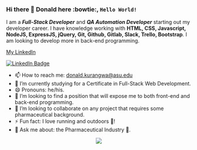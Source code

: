 ### Hi there 👋 Donald here :bowtie:, <code>Hello World!</code> 
I am a __*Full-Stack Developer*__ and __*QA Automation Developer*__ starting out my developer career. I have knowledge working with **HTML, CSS, Javascript, NodeJS, ExpressJS, jQuery, Git, Github, Gitlab, Slack, Trello, Bootstrap**. I am looking to develop more in back-end programming. 

[My LinkedIn](https://www.linkedin.com/in/donaldkurangwa/)

<p dir="auto"><a href="/ianaleck/ianaleck/blob/main/www.linkedin.com/in/ianaleck"><img src="https://camo.githubusercontent.com/a9d0387b1677e7b250e7346c1845e072f4fb22b7bf190e897cfb0830bd5c1cd5/68747470733a2f2f696d672e736869656c64732e696f2f62616467652f2d4069616e616c65636b2d3030373742353f7374796c653d666c61742d737175617265266c6162656c436f6c6f723d303037374235266c6f676f3d4c696e6b6564496e266c696e6b3d68747470733a2f2f7777772e6c696e6b6564696e2e636f6d2f696e2f69616e616c65636b2f" alt="LinkedIn Badge" data-canonical-src="https://img.shields.io/badge/-@ianaleck-0077B5?style=flat-square&amp;labelColor=0077B5&amp;logo=LinkedIn&amp;link=https://www.linkedin.com/in/donaldkurangwa/" style="max-width: 100%;"></a></p>

* 📫 How to reach me: donald.kurangwa@asu.edu
* 🌱 I’m currently studying for a Certificate in Full-Stack Web Development.
* 😄 Pronouns: he/his.
* 👯 I’m looking to find a position that will expose me to both front-end and back-end programming.
* 👯 I’m looking to collaborate on any project that requires some pharmaceutical background.
* ⚡ Fun fact: I love running and outdoors :runner:!
* 💬 Ask me about: the Pharmaceutical Industry :pill:.


<p align="center">
  <a href="https://skillicons.dev">
    <img src="https://skillicons.dev/icons?i=html,css,js,react,nodejs,express,jquery,java,gherkin,maven,git,mysql,github,gitlab,slack,bootstrap,regex,stackoverflow,selenium,jenkins,vscode,aws,gcp" />
  </a>
</p>
